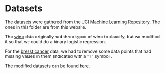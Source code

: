 # Datasets

The datasets were gathered from the [UCI Machine Learning Repository](http://archive.ics.uci.edu/ml/index.php). The ones in this folder are from this website.

The [wine](http://archive.ics.uci.edu/ml/datasets/Wine) data originally had three types of wine to classify, but we modified it
so that we could do a binary logistic regression.

For the [breast cancer](https://archive.ics.uci.edu/ml/datasets/breast+cancer+wisconsin+(original)) data, we had to remove some data points 
that had missing values in them (indicated with a "?" symbol).

The modified datasets can be found [here](/src/dataset/).
